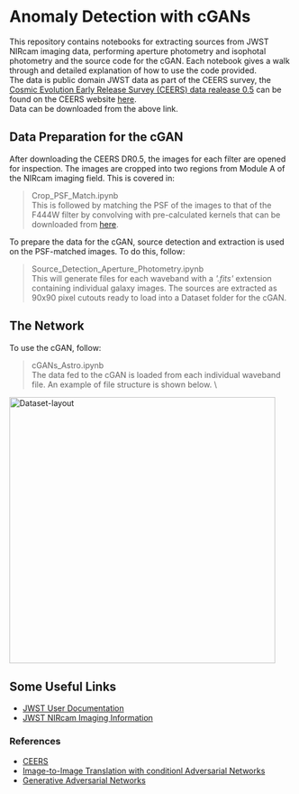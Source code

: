 # Anomaly Detection with cGANs
This repository contains notebooks for extracting sources from JWST NIRcam imaging data, performing aperture photometry and isophotal photometry and the source code for the cGAN. Each notebook gives a walk through and detailed explanation of how to use the code provided.
\
The data is public domain JWST data as part of the CEERS survey, the [Cosmic Evolution Early Release Survey (CEERS) data realease 0.5](https://ceers.github.io) can be found on the CEERS website [here](https://ceers.github.io/dr05.html). 
\
Data can be downloaded from the above link.

## Data Preparation for the cGAN
After downloading the CEERS DR0.5, the images for each filter are opened for inspection. The images are cropped into two regions from Module A of the NIRcam imaging field. This is covered in:
> Crop_PSF_Match.ipynb
\
This is followed by matching the PSF of the images to that of the F444W filter by convolving with pre-calculated kernels that can be downloaded from [here](https://www.astro.princeton.edu/~draine/Kernels/Kernels_JWST/Kernels_fits_Files/Hi_Resolution/).

To prepare the data for the cGAN, source detection and extraction is used on the PSF-matched images. To do this, follow:
> Source_Detection_Aperture_Photometry.ipynb
\
This will generate files for each waveband with a *'.fits'* extension containing individual galaxy images. The sources are extracted as 90x90 pixel cutouts ready to load into a Dataset folder for the cGAN.

## The Network
To use the cGAN, follow:
> cGANs_Astro.ipynb
\
The data fed to the cGAN is loaded from each individual waveband file. An example of file structure is shown below.
\
<img width="472" alt="Dataset-layout" src="https://github.com/RubyPC/cGANs_in_astronomy/assets/106536925/99a173b6-2802-4867-bc4d-2755acb77dfb">


## Some Useful Links
* [JWST User Documentation](https://jwst-docs.stsci.edu/)
* [JWST NIRcam Imaging Information](https://jwst-docs.stsci.edu/jwst-near-infrared-camera)

### References
* [CEERS](https://ceers.github.io)
* [Image-to-Image Translation with conditionl Adversarial Networks](https://doi.org/10.48550/arXiv.1611.07004)
* [Generative Adversarial Networks](https://doi.org/10.48550/arXiv.1406.2661)
